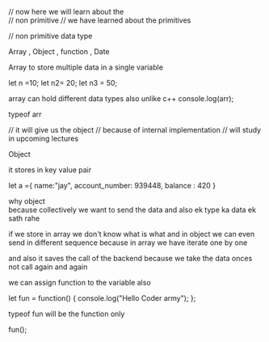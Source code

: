 
// now here we will learn about the  
// non primitive 
// we have learned about the primitives 



// non primitive data type 


Array , Object , function , Date 



Array 
to store multiple data in a single variable 

let n =10; 
let n2= 20; 
let n3 = 50; 

array can hold different data types also unlike c++
console.log(arr); 

typeof arr

// it will give us the object 
// because of internal implementation 
// will study in upcoming lectures 





Object 

it stores in key value pair 

let a ={
      name:"jay",
     account_number: 939448, 
     balance : 420
}


why object  
because collectively we want to send the data 
and also ek type ka data ek sath rahe 


if we store in array 
we don't know what is what and in object we can even send in different sequence 
because in array we have iterate one by one 



and also it saves the call of the backend 
because we take the data onces not call again and again 



we can assign function to the variable also 

let fun = function()
{
     console.log("Hello Coder army");
}; 

typeof fun will be the function only 

fun(); 






